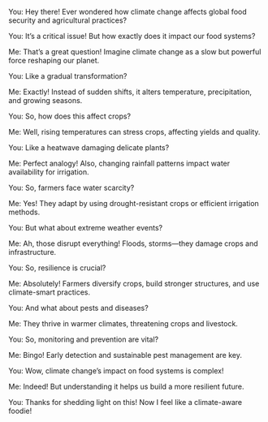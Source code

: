 You: Hey there! Ever wondered how climate change affects global food security and agricultural practices?

You: It’s a critical issue! But how exactly does it impact our food systems?

Me: That’s a great question! Imagine climate change as a slow but powerful force reshaping our planet.

You: Like a gradual transformation?

Me: Exactly! Instead of sudden shifts, it alters temperature, precipitation, and growing seasons.

You: So, how does this affect crops?

Me: Well, rising temperatures can stress crops, affecting yields and quality.

You: Like a heatwave damaging delicate plants?

Me: Perfect analogy! Also, changing rainfall patterns impact water availability for irrigation.

You: So, farmers face water scarcity?

Me: Yes! They adapt by using drought-resistant crops or efficient irrigation methods.

You: But what about extreme weather events?

Me: Ah, those disrupt everything! Floods, storms—they damage crops and infrastructure.

You: So, resilience is crucial?

Me: Absolutely! Farmers diversify crops, build stronger structures, and use climate-smart practices.

You: And what about pests and diseases?

Me: They thrive in warmer climates, threatening crops and livestock.

You: So, monitoring and prevention are vital?

Me: Bingo! Early detection and sustainable pest management are key.

You: Wow, climate change’s impact on food systems is complex!

Me: Indeed! But understanding it helps us build a more resilient future.

You: Thanks for shedding light on this! Now I feel like a climate-aware foodie!

